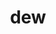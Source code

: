 ---
category: 3-letters
denotation: null
name: dew
reference_link: https://www.etymonline.com/word/dew
root_language: null
root_name: null
title: dew
type: free
word_sums:
- respelling: dew
  sum: 'Dew + '
---